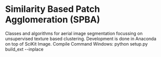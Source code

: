 # Similarity Based Patch Agglomeration (SPBA)
Classes and algorithms for aerial image segmentation focussing on unsupervised texture based clustering. Development is done in Anaconda on top of SciKit Image.
Compile Command Windows: python setup.py build_ext --inplace
